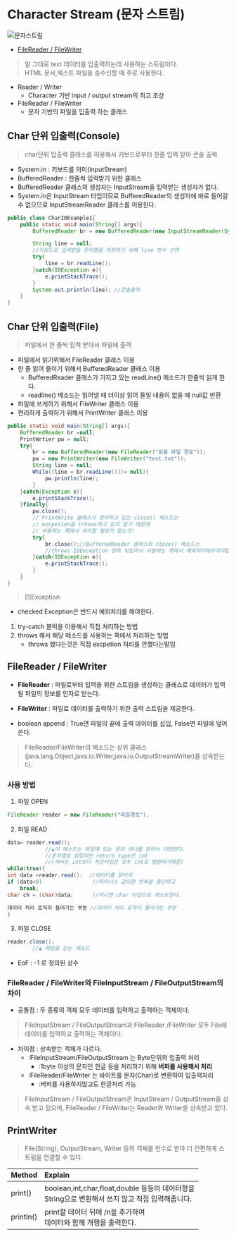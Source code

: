 # Character Stream (문자 스트림)
![문자스트림](https://user-images.githubusercontent.com/60641307/77131106-cc680400-6a9d-11ea-8fc1-a1c9b36c5779.jpg)

- [FileReader / FileWriter](#FileReader-/-FileWriter)

>말 그대로 text 데이터를 입출력하는데 사용하는 스트림이다.<br>HTML 문서,텍스트 파일을 송수신할 때 주로 사용한다.

- Reader / Writer
    - Character 기반 input / output stream의 최고 조상
- FileReader / FileWriter
    - 문자 기반의 파일을 입출력 하는 클래스

## Char 단위 입출력(Console)
>char단위 입출력 클래스를 이용해서 키보드로부터 한줄 입력 받아 콘솔 출력
- System.in : 키보드를 의미(InputStream)
- BufferedReader : 한줄씩 입력받기 위한 클래스
- BufferedReader 클래스의 생성자는 InputStream을 입력받는 생성자가 없다.
- System.in은 InputStream 타입이므로 BufferedReader의 생성자에 바로 들어갈수 없으므로 InputStreamReader 클래스를 이용한다.

```java
public class CharIOExample1{
    public static void main(String[] args){
        BufferedReader br = new BufferedReader(new InputStreamReader(System.in));

        String line = null;
        //키보드로 입력받을 문자열을 저장하기 위해 line 변수 선언
        try{
            line = br.readLine();
        }catch(IOException e){
            e.printStackTrace();
        }
        System.out.println(line); //콘솔출력
    }
}
```
## Char 단위 입출력(File)
>파일에서 한 줄씩 입력 받아서 파일에 출력
- 파일에서 읽기위해서 FileReader 클래스 이용
- 한 줄 읽어 들이기 위해서 BufferedReader 클래스 이용
    - BufferedReader 클래스가 가지고 있는 readLine() 메소드가 한줄씩 읽게 한다.
    - readline() 메소드는 읽어낼 때 더이상 읽어 들일 내용이 없을 때 null값 반환
- 파일에 쓰게하기 위해서 FileWriter 클래스 이용
- 편리하게 출력하기 위해서 PrintWriter 클래스 이용

```java
public static void main(String[] args){
    BufferedReader br =null;
    PrintWrtier pw = null;
    try{
        br = new BufferedReader(new FileReader("읽을 파일 경로"));
        pw = new PrintWriter(new FileWriter("test.txt"));
        String line = null;
        While((line = br.readLine())!= null){
            pw.println(line);
        }
    }catch(Exception e){
        e.printStackTrace();
    }finally{
        pw.close();
        // PrintWrite 클래스가 정의하고 있는 close() 메소드는 
        // excpetion을 trhows하고 있지 않기 떄문에
        // 사용하는 쪽에서 처리할 필요가 없는것!
        try{
            br.close();//BufferedReader 클래스의 close() 메소드는
            //throws IOException 정의 되있어서 사용하는 쪽에서 예외처리해주어야함
        }catch(IOException e){
            e.printStackTrace();
        }
    }
}
```
>[!]Exception
- checked Exception은 반드시 예외처리를 해야한다.
1. try-catch 블럭을 이용해서 직접 처리하는 방법
2. throws 해서 해당 메소드를 사용하는 쪽에서 처리하는 방법
    - throws 했다는것은 직접 excpetion 처리를 안했다는말임 

## FileReader / FileWriter 

- **FileReader** : 파일로부터 입력을 위한 스트림을 생성하는 클래스로 데이터가 입력될 파일의 정보를 인자로 받는다.
- **FileWriter** : 파일로 데이터를 출력하기 위한 출력 스트림을 제공한다.

- boolean append : True면 파일의 끝에 출력 데이터를 삽입, False면 파일에 덮어쓴다.

>FileReader/FileWriter의 메소드는 상위 클래스 (java.lang.Object,java.io.Writer,java.io.OutputStreamWriter)를 상속받는다.
### 사용 방법
1. 파일 OPEN

```java
FileReader reader = new FileReader("파일경로"); 
```
2. 파일 READ

```java
data= reader.read();
            //▲이 메소드는 파일에 있는 문자 하나를 읽어서 리턴한다.
            //문자열을 읽었지만 return type은 int
            //(자바는 int보다 작은타입은 모두 int로 변환하기때문)
while(true){
int data =reader.read();  //데이터를 읽어서
if (data<0)                //마이너스 값이면 반복을 중단하고
    break;
char ch = (char)data;      //아니면 char 타입으로 캐스트한다.

데이터 처리 로직이 들어가는 부분 //데이터 처리 로직이 들어가는 부분
}

```
3. 파일 CLOSE

```java
reader.close();
        //▲ 파일을 닫는 메소드
```
- EoF : -1 로 정의된 상수

### FileReader / FileWriter와 FileInputStream / FileOutputStream의 차이
- 공통점 : 두 종류의 객체 모두 데이터를 입력하고 출력하는 객체이다.
>FileInputStream / FileOutputStream과 FileReader /FileWriter 모두 File에 데이터를 입력하고 출력하는 객체이다.
- 차이점 : 상속받는 객체가 다르다.
    - :FileInputStream/FileOutputStream 는 Byte단위의 입출력 처리
        - :1byte 이상의 문자인 한글 등을 처리하기 위해 **버퍼를 사용해서 처리**
    - :FileReader/FileWriter 는 바이트를 문자(Char)로 변환하여 입출력처리
        - :버퍼를 사용하지않고도 한글처리 가능
>FileInputStream / FileOutputStream은 InputStream / OutputStream을 상속 받고 있으며, FileReader / FileWriter는 Reader와 Writer을 상속받고 있다.

## PrintWriter
>File(String), OutputStream, Writer 등의 객체를 인수로 받아 더 간편하게 스트림을 연결할 수 있다.

|Method|Explain|
|:-----|:------|
|print()|boolean,int,char,float,double 등등의 데이터형을<br>String으로 변환해서 쓰지 않고 직접 입력해줍니다.|
|println()|print할 데이터 뒤에 /n을 추가하여<br>데이터와 함께 개행을 출력한다.|


